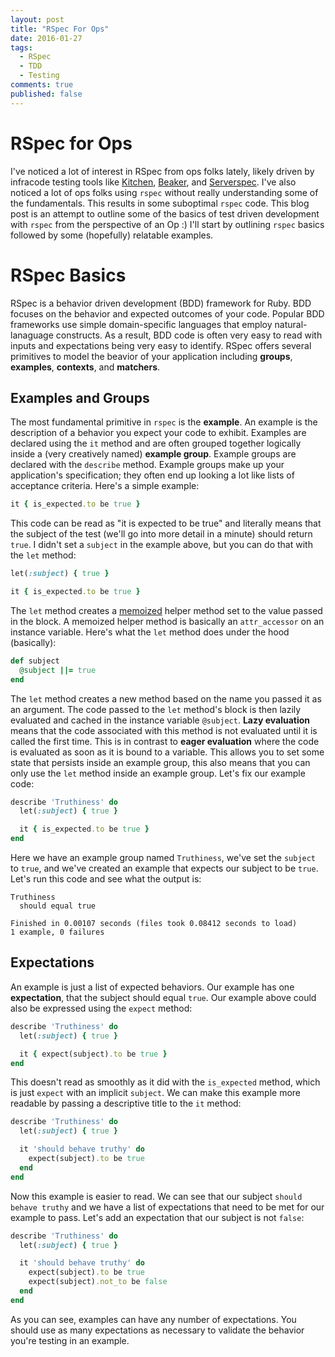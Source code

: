 ```yaml
---
layout: post
title: "RSpec For Ops"
date: 2016-01-27
tags:
  - RSpec
  - TDD
  - Testing
comments: true
published: false
---
```


# RSpec for Ops

I've noticed a lot of interest in RSpec from ops folks lately, likely driven by infracode testing tools like [Kitchen](http://kitchen-ci.org), [Beaker](https://github.com/puppetlabs/beaker), and [Serverspec](http://serverspec.org). I've also noticed a lot of ops folks using `rspec` without really understanding some of the fundamentals. This results in some suboptimal `rspec` code. This blog post is an attempt to outline some of the basics of test driven development with `rspec` from the perspective of an Op :) I'll start by outlining `rspec` basics followed by some (hopefully) relatable examples.

# RSpec Basics

RSpec is a behavior driven development (BDD) framework for Ruby. BDD focuses on the behavior and expected outcomes of your code. Popular BDD frameworks use simple domain-specific languages that employ natural-lanaguage constructs. As a result, BDD code is often very easy to read with inputs and expectations being very easy to identify. RSpec offers several primitives to model the beavior of your application including **groups**, **examples**, **contexts**, and **matchers**.

## Examples and Groups

The most fundamental primitive in `rspec` is the **example**. An example is the description of a behavior you expect your code to exhibit. Examples are declared using the `it` method and are often grouped together logically inside a (very creatively named) **example group**. Example groups are declared with the `describe` method. Example groups make up your application's specification; they often end up looking a lot like lists of acceptance criteria. Here's a simple example:

```ruby
it { is_expected.to be true }
```

This code can be read as "it is expected to be true" and literally means that the subject of the test (we'll go into more detail in a minute) should return `true`. I didn't set a `subject` in the example above, but you can do that with the `let` method:

```ruby
let(:subject) { true }

it { is_expected.to be true }
```

The `let` method creates a [memoized](https://en.wikipedia.org/wiki/Memoization) helper method set to the value passed in the block. A memoized helper method is basically an `attr_accessor` on an instance variable. Here's what the `let` method does under the hood (basically):

```ruby
def subject
  @subject ||= true
end
```

The `let` method creates a new method based on the name you passed it as an argument. The code passed to the `let` method's block is then lazily evaluated and cached in the instance variable `@subject`. **Lazy evaluation** means that the code associated with this method is not evaluated until it is called the first time. This is in contrast to **eager evaluation** where the code is evaluated as soon as it is bound to a variable. This allows you to set some state that persists inside an example group, this also means that you can only use the `let` method inside an example group. Let's fix our example code:

```ruby
describe 'Truthiness' do
  let(:subject) { true }

  it { is_expected.to be true }
end
```

Here we have an example group named `Truthiness`, we've set the `subject` to `true`, and we've created an example that expects our subject to be `true`. Let's run this code and see what the output is:

```
Truthiness
  should equal true

Finished in 0.00107 seconds (files took 0.08412 seconds to load)
1 example, 0 failures
```

## Expectations

An example is just a list of expected behaviors. Our example has one **expectation**, that the subject should equal `true`. Our example above could also be expressed using the `expect` method:

```ruby
describe 'Truthiness' do
  let(:subject) { true }

  it { expect(subject).to be true }
end
```

This doesn't read as smoothly as it did with the `is_expected` method, which is just `expect` with an implicit `subject`. We can make this example more readable by passing a descriptive title to the `it` method:

```ruby
describe 'Truthiness' do
  let(:subject) { true }

  it 'should behave truthy' do
    expect(subject).to be true
  end
end
```

Now this example is easier to read. We can see that our subject `should behave truthy` and we have a list of expectations that need to be met for our example to pass. Let's add an expectation that our subject is not `false`:

```ruby
describe 'Truthiness' do
  let(:subject) { true }

  it 'should behave truthy' do
    expect(subject).to be true
    expect(subject).not_to be false
  end
end
```

As you can see, examples can have any number of expectations. You should use as many expectations as necessary to validate the behavior you're testing in an example.
